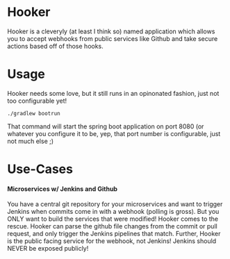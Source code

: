 # Hooker

Hooker is a cleveryly (at least I think so) named application which allows you to accept webhooks from public services like Github and take secure actions based off of those hooks. 


# Usage

Hooker needs some love, but it still runs in an opinonated fashion, just not too configurable yet! 

`./gradlew bootrun`

That command will start the spring boot application on port 8080 (or whatever you configure it to be, yep, that port number is configurable, just not much else ;) 

# Use-Cases

#### Microservices w/ Jenkins and Github

You have a central git repository for your microservices and want to trigger Jenkins when commits come in with a webhook (polling is gross). 
But you ONLY want to build the services that were modified! Hooker comes to the rescue. Hooker can parse the github file changes from the commit or pull request, and only trigger the Jenkins pipelines that match.
Further, Hooker is the public facing service for the webhook, not Jenkins! Jenkins should NEVER be exposed publicly! 
